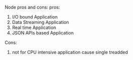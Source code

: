 Node pros and cons:
pros: 
1. I/O bound Application
2. Data Streaming Application
3. Real time Application
4. JSON APIs based Application

Cons:
1. not for CPU intensive application cause single treadded 